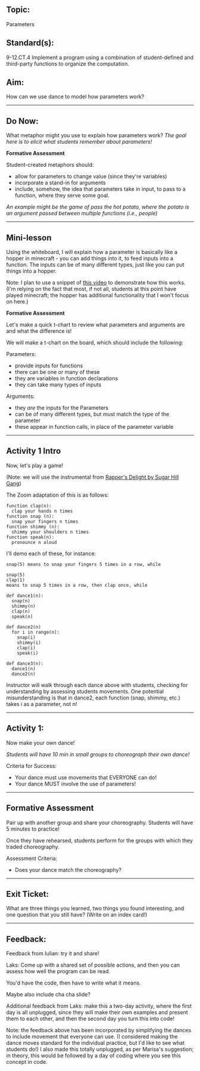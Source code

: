## Topic:
Parameters

## Standard(s):
9-12.CT.4
Implement a program using a combination of student-defined and third-party functions to organize the computation.

## Aim:
How can we use dance to model how parameters work?

---

## Do Now:
What metaphor might you use to explain how parameters work?
*The goal here is to elicit what students remember about parameters!*

**Formative Assessment**

Student-created metaphors should:
+ allow for parameters to change value (since they're variables)
+ incorporate a stand-in for arguments
+ include, somehow, the idea that parameters take in input, to pass to a function, where they serve some goal.

*An example might be the game of pass the hot potato, where the potato is an argument passed between multiple functions (i.e., people)*

---

## Mini-lesson

Using the whiteboard, I will explain how a parameter is basically like a hopper in minecraft - you can add things into it, to feed inputs into a function. The inputs can be of many different types, just like you can put things into a hopper.

Note: I plan to use a snippet of [this video](https://www.youtube.com/watch?v=XO0IKUsGiG8) to demonstrate how this works. (I'm relying on the fact that most, if not all, students at this point have played minecraft; the hopper has additional functionality that I won't focus on here.)

**Formative Assessment**

Let's make a quick t-chart to review what parameters and arguments are and what the difference is!

We will make a t-chart on the board, which should include the following:

Parameters:
+ provide inputs for functions
+ there can be one or many of these
+ they are variables in function declarations
+ they can take many types of inputs

Arguments:
+ they *are* the inputs for the Parameters
+ can be of many different types, but must match the type of the parameter
+ these appear in function calls, in place of the parameter variable

---

## Activity 1 Intro

Now, let's play a game!

(Note: we will use the instrumental from [Rapper's Delight by Sugar Hill Gang](https://www.youtube.com/watch?v=D9QIH2N-hnE))

The Zoom adaptation of this is as follows:
```
function clap(n):
  clap your hands n times
function snap (n):
  snap your fingers n times
function shimmy (n):
  shimmy your shoulders n times
function speak(n):
  pronounce n aloud
  ```

I'll demo each of these, for instance:
```
snap(5) means to snap your fingers 5 times in a row, while

snap(5)
clap(1)
means to snap 5 times in a row, then clap once, while

def dance1(n):
  snap(n)
  shimmy(n)
  clap(n)
  speak(n)

def dance2(n)
  for i in range(n):
    snap(i)
    shimmy(i)
    clap(i)
    speak(i)

def dance3(n):
  dance1(n)
  dance2(n)

```
Instructor will walk through each dance above with students, checking for understanding by assessing students movements.
One potential misunderstanding is that in dance2, each function (snap, shimmy, etc.) takes i as a parameter, not n!

---

## Activity 1:
Now make your own dance!

*Students will have 10 min in small groups to choreograph their own dance!*

Criteria for Success:
+ Your dance must use movements that EVERYONE can do!
+ Your dance MUST involve the use of parameters!

---

## Formative Assessment

Pair up with another group and share your choreography. Students will have 5 minutes
to practice!

Once they have rehearsed, students perform for the groups with which they traded
choreography.

Assessment Criteria:
+ Does your dance match the choreography?

---

## Exit Ticket:
What are three things you learned, two things you found interesting, and one question that you still have?
(Write on an index card!)

---

## Feedback:

Feedback from Iulian: try it and share!

Laks: Come up with a shared set of possible actions, and then you can assess how well the program can be read.

You'd have the code, then have to write what it means.

Maybe also include cha cha slide?

Additional feedback from Laks: make this a two-day activity, where the first day is all unplugged, since they will make their own examples and present them to each other, and then the second day you turn this into code!

Note: the feedback above has been incorporated by simplifying the dances to include movement that everyone can use. (I considered making the dance moves standard for the individual practice, but I'd like to see what students do!) I also made this totally unplugged, as per Marisa's suggestion; in theory, this would be followed by a day of coding where you see this concept in code. 
